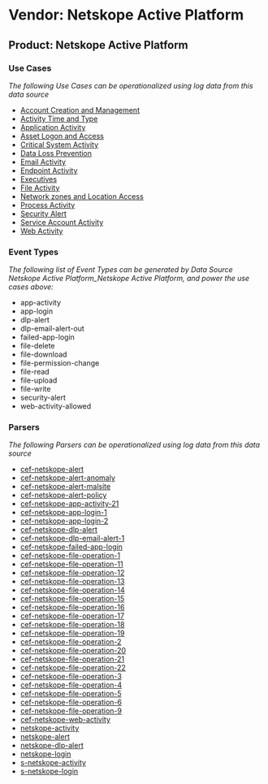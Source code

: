 Vendor: Netskope Active Platform
================================
Product: Netskope Active Platform
---------------------------------

### Use Cases

_The following Use Cases can be operationalized using log data from this data source_

* [Account Creation and Management](usecase_account_creation_and_management.md)
* [Activity Time  and Type](usecase_activity_time__and_type.md)
* [Application Activity](usecase_application_activity.md)
* [Asset Logon and Access](usecase_asset_logon_and_access.md)
* [Critical System Activity](usecase_critical_system_activity.md)
* [Data Loss Prevention](usecase_data_loss_prevention.md)
* [Email Activity](usecase_email_activity.md)
* [Endpoint Activity](usecase_endpoint_activity.md)
* [Executives](usecase_executives.md)
* [File Activity](usecase_file_activity.md)
* [Network zones and Location Access](usecase_network_zones_and_location_access.md)
* [Process Activity](usecase_process_activity.md)
* [Security Alert](usecase_security_alert.md)
* [Service Account Activity](usecase_service_account_activity.md)
* [Web Activity](usecase_web_activity.md)


### Event Types

_The following list of Event Types can be generated by Data Source Netskope Active Platform_Netskope Active Platform, and power the use cases above:_

- app-activity
- app-login
- dlp-alert
- dlp-email-alert-out
- failed-app-login
- file-delete
- file-download
- file-permission-change
- file-read
- file-upload
- file-write
- security-alert
- web-activity-allowed


### Parsers

_The following Parsers can be operationalized using log data from this data source_

* [cef-netskope-alert](parserContent_cef-netskope-alert.md)
* [cef-netskope-alert-anomaly](parserContent_cef-netskope-alert-anomaly.md)
* [cef-netskope-alert-malsite](parserContent_cef-netskope-alert-malsite.md)
* [cef-netskope-alert-policy](parserContent_cef-netskope-alert-policy.md)
* [cef-netskope-app-activity-21](parserContent_cef-netskope-app-activity-21.md)
* [cef-netskope-app-login-1](parserContent_cef-netskope-app-login-1.md)
* [cef-netskope-app-login-2](parserContent_cef-netskope-app-login-2.md)
* [cef-netskope-dlp-alert](parserContent_cef-netskope-dlp-alert.md)
* [cef-netskope-dlp-email-alert-1](parserContent_cef-netskope-dlp-email-alert-1.md)
* [cef-netskope-failed-app-login](parserContent_cef-netskope-failed-app-login.md)
* [cef-netskope-file-operation-1](parserContent_cef-netskope-file-operation-1.md)
* [cef-netskope-file-operation-11](parserContent_cef-netskope-file-operation-11.md)
* [cef-netskope-file-operation-12](parserContent_cef-netskope-file-operation-12.md)
* [cef-netskope-file-operation-13](parserContent_cef-netskope-file-operation-13.md)
* [cef-netskope-file-operation-14](parserContent_cef-netskope-file-operation-14.md)
* [cef-netskope-file-operation-15](parserContent_cef-netskope-file-operation-15.md)
* [cef-netskope-file-operation-16](parserContent_cef-netskope-file-operation-16.md)
* [cef-netskope-file-operation-17](parserContent_cef-netskope-file-operation-17.md)
* [cef-netskope-file-operation-18](parserContent_cef-netskope-file-operation-18.md)
* [cef-netskope-file-operation-19](parserContent_cef-netskope-file-operation-19.md)
* [cef-netskope-file-operation-2](parserContent_cef-netskope-file-operation-2.md)
* [cef-netskope-file-operation-20](parserContent_cef-netskope-file-operation-20.md)
* [cef-netskope-file-operation-21](parserContent_cef-netskope-file-operation-21.md)
* [cef-netskope-file-operation-22](parserContent_cef-netskope-file-operation-22.md)
* [cef-netskope-file-operation-3](parserContent_cef-netskope-file-operation-3.md)
* [cef-netskope-file-operation-4](parserContent_cef-netskope-file-operation-4.md)
* [cef-netskope-file-operation-5](parserContent_cef-netskope-file-operation-5.md)
* [cef-netskope-file-operation-6](parserContent_cef-netskope-file-operation-6.md)
* [cef-netskope-file-operation-9](parserContent_cef-netskope-file-operation-9.md)
* [cef-netskope-web-activity](parserContent_cef-netskope-web-activity.md)
* [netskope-activity](parserContent_netskope-activity.md)
* [netskope-alert](parserContent_netskope-alert.md)
* [netskope-dlp-alert](parserContent_netskope-dlp-alert.md)
* [netskope-login](parserContent_netskope-login.md)
* [s-netskope-activity](parserContent_s-netskope-activity.md)
* [s-netskope-login](parserContent_s-netskope-login.md)
